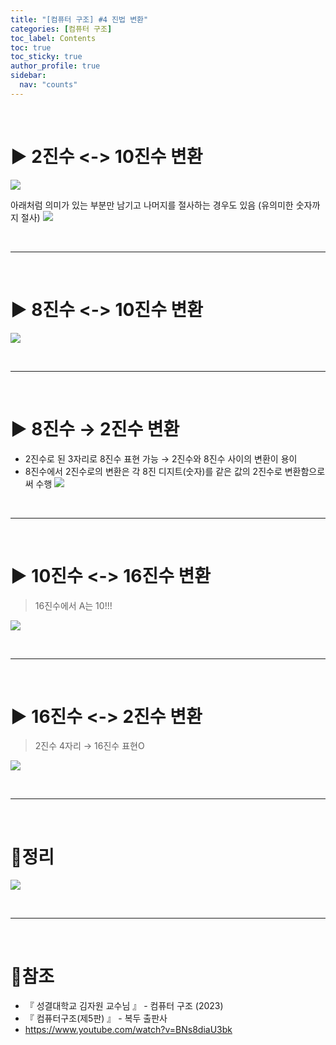 ```yaml
---
title: "[컴퓨터 구조] #4 진법 변환"
categories: [컴퓨터 구조]
toc_label: Contents
toc: true
toc_sticky: true
author_profile: true
sidebar:
  nav: "counts"
---
```


<br>

# ▶ 2진수 <-> 10진수 변환

![](https://velog.velcdn.com/images/sieunpark/post/89167246-ae41-4ccc-a8f8-c0e52c8d72d9/image.png)

아래처럼 의미가 있는 부분만 남기고 나머지를 절사하는 경우도 있음 (유의미한 숫자까지 절사) ![](https://velog.velcdn.com/images/sieunpark/post/489098d5-c385-455c-87ea-9117cbe6547a/image.png)

<br>

---

<br>

# ▶ 8진수 <-> 10진수 변환

![](https://velog.velcdn.com/images/sieunpark/post/89e8b81d-0dcc-450d-8f9a-c78697f5984d/image.png)

<br>

---

<br>

# ▶ 8진수 → 2진수 변환

- 2진수로 된 3자리로 8진수 표현 가능 → 2진수와 8진수 사이의 변환이 용이
- 8진수에서 2진수로의 변환은 각 8진 디지트(숫자)를 같은 값의 2진수로 변환함으로써 수행
  ![](https://velog.velcdn.com/images/sieunpark/post/b7efbc56-73fe-4ea9-ab87-f234673bc9f3/image.png)

<br>

---

<br>

# ▶ 10진수 <-> 16진수 변환

> 16진수에서 A는 10!!!

![](https://velog.velcdn.com/images/sieunpark/post/cea8e34b-e257-413f-8ea5-341f1ed4283c/image.png)

<br>

---

<br>

# ▶ 16진수 <-> 2진수 변환

> 2진수 4자리 → 16진수 표현O

![](https://velog.velcdn.com/images/sieunpark/post/25166810-cd7c-46f9-ab06-8d9fae2096f7/image.png)

<br>

---

<br>

# 🔖정리

![](https://velog.velcdn.com/images/sieunpark/post/11288af7-2324-4801-a5b7-6a2baadd25ad/image.png)

<br>

---

<br>

# 📎참조

- 『 성결대학교 김자원 교수님 』 - 컴퓨터 구조 (2023)
- 『 컴퓨터구조(제5판) 』 - 복두 출판사
- https://www.youtube.com/watch?v=BNs8diaU3bk
